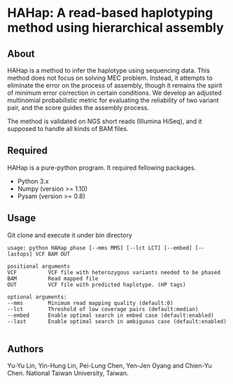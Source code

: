 # HAHap: A read-based haplotyping method using hierarchical assembly

About
---
HAHap is a method to infer the haplotype using sequencing data. This method does not focus on solving MEC problem. Instead, it attempts to eliminate the error on the process of assembly, though it remains the spirit of minimum error correction in certain conditions. We develop an adjusted multinomial probabilistic metric for evaluating the reliability of two variant pair, and the score guides the assembly process.  

The method is validated on NGS short reads (Illumina HiSeq), and it supposed to handle all kinds of BAM files.


Required
---
HAHap is a pure-python program. It required fellowing packages. 

* Python 3.x
* Numpy (version >= 1.10)
* Pysam (version >= 0.8)


Usage
---
Git clone and execute it under bin directory 
```
usage: python HAHap phase [--mms MMS] [--lct LCT] [--embed] [--lastops] VCF BAM OUT

positional arguments
VCF          VCF file with heterozygous variants needed to be phased
BAM          Read mapped file
OUT          VCF file with predicted haplotype. (HP tags)

optional arguments:
--mms        Minimum read mapping quality (default:0)
--lct        Threshold of low coverage pairs (default:median)
--embed      Enable optimal search in embed case (default:enabled)
--last       Enable optimal search in ambiguous case (default:enabled) 
        
```

Authors
---
Yu-Yu Lin, Yin-Hung Lin, Pei-Lung Chen, Yen-Jen Oyang and Chien-Yu Chen. 
National Taiwan University, Taiwan.
